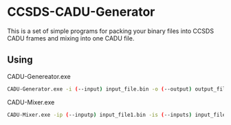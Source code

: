 # CCSDS-CADU-Generator
This is a set of simple programs for packing your binary files into CCSDS CADU frames and mixing into one CADU file.

## Using
CADU-Genereator.exe
```sh
CADU-Generator.exe -i (--input) input_file.bin -o (--output) output_file.bin -v (--vcid (0 to F)) 1 -a (--asm) 1acffc1d
```

CADU-Mixer.exe
```sh
CADU-Mixer.exe -ip (--inputp) input_file1.bin -is (--inputs) input_file2.bin -o (--output) output_file.bin
```
